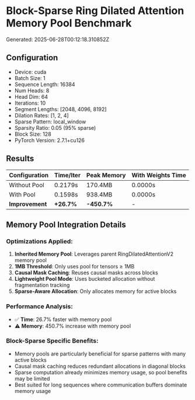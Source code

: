 # Block-Sparse Ring Dilated Attention Memory Pool Benchmark

Generated: 2025-06-28T00:12:18.310852Z

## Configuration

- Device: cuda
- Batch Size: 1
- Sequence Length: 16384
- Num Heads: 8
- Head Dim: 64
- Iterations: 10
- Segment Lengths: [2048, 4096, 8192]
- Dilation Rates: [1, 2, 4]
- Sparse Pattern: local_window
- Sparsity Ratio: 0.05 (95% sparse)
- Block Size: 128
- PyTorch Version: 2.7.1+cu126

## Results

| Configuration | Time/Iter | Peak Memory | With Weights Time |
|---------------|-----------|-------------|-------------------|
| Without Pool | 0.2179s | 170.4MB | 0.0000s |
| With Pool | 0.1598s | 938.4MB | 0.0000s |
| **Improvement** | **+26.7%** | **-450.7%** | - |

## Memory Pool Integration Details

### Optimizations Applied:
1. **Inherited Memory Pool**: Leverages parent RingDilatedAttentionV2 memory pool
2. **1MB Threshold**: Only uses pool for tensors ≥ 1MB
3. **Causal Mask Caching**: Reuses causal masks across blocks
4. **Lightweight Pool Mode**: Uses bucketed allocation without fragmentation tracking
5. **Sparse-Aware Allocation**: Only allocates memory for active blocks

### Performance Analysis:
- ✅ **Time**: 26.7% faster with memory pool
- ⚠️ **Memory**: 450.7% increase with memory pool

### Block-Sparse Specific Benefits:
- Memory pools are particularly beneficial for sparse patterns with many active blocks
- Causal mask caching reduces redundant allocations in diagonal blocks
- Sparse computation already minimizes memory usage, so pool benefits may be limited
- Best suited for long sequences where communication buffers dominate memory usage
